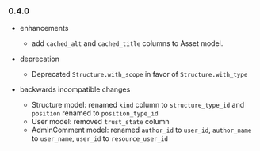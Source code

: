 ### 0.4.0

* enhancements
  * add `cached_alt` and `cached_title` columns to Asset model.

* deprecation
  * Deprecated `Structure.with_scope` in favor of `Structure.with_type`

* backwards incompatible changes
  * Structure model: renamed `kind` column to `structure_type_id` and `position` renamed to `position_type_id`
  * User model: removed `trust_state` column
  * AdminComment model: renamed `author_id` to `user_id`, `author_name` to `user_name`, `user_id` to `resource_user_id`
